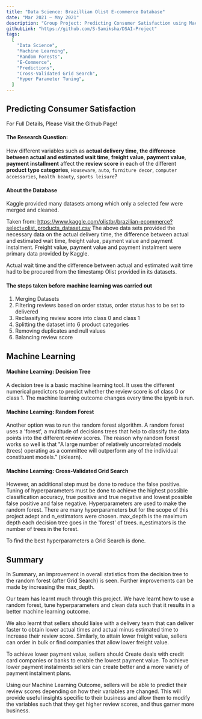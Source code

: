 ```yaml
---
title: "Data Science: Brazillian Olist E-commerce Database"
date: "Mar 2021 – May 2021"
description: "Group Project: Predicting Consumer Satisfaction using Machine Learning."
githubLink: "https://github.com/S-Samiksha/DSAI-Project"
tags:
  [
    "Data Science",
    "Machine Learning",
    "Random Forests",
    "E-Commerce",
    "Predictions",
    "Cross-Validated Grid Search",
    "Hyper Parameter Tuning",
  ]
---
```


## Predicting Consumer Satisfaction

For Full Details, Please Visit the Github Page!

#### The Research Question:

How different variables such as **actual delivery time**, **the difference between actual and estimated wait time**, **freight value**, **payment value**, **payment installment** affect the **review score** in each of the different **product type categories**, `Houseware`, `auto`, `furniture decor`, `computer accessories`, `health beauty`, `sports leisure`?

#### About the Database

Kaggle provided many datasets among which only a selected few were merged and cleaned.

Taken from: https://www.kaggle.com/olistbr/brazilian-ecommerce?select=olist_products_dataset.csv
The above data sets provided the necessary data on the actual delivery time, the difference between actual and estimated wait time, freight value, payment value and payment instalment. Freight value, payment value and payment instalment were primary data provided by Kaggle.

Actual wait time and the difference between actual and estimated wait time had to be procured from the timestamp Olist provided in its datasets.

#### The steps taken before machine learning was carried out

1.  Merging Datasets
2.  Filtering reviews based on order status, order status has to be set to delivered
3.  Reclassifying review score into class 0 and class 1
4.  Splitting the dataset into 6 product categories
5.  Removing duplicates and null values
6.  Balancing review score

## Machine Learning

#### Machine Learning: Decision Tree

A decision tree is a basic machine learning tool. It uses the different numerical predictors to predict whether the review score is of class 0 or class 1. The machine learning outcome changes every time the ipynb is run.

#### Machine Learning: Random Forest

Another option was to run the random forest algorithm. A random forest uses a 'forest', a multitude of decisions trees that help to classify the data points into the different review scores. The reason why random forest works so well is that "A large number of relatively uncorrelated models (trees) operating as a committee will outperform any of the individual constituent models." (sklearn).

#### Machine Learning: Cross-Validated Grid Search

However, an additional step must be done to reduce the false positive. Tuning of hyperparameters must be done to achieve the highest possible classification accuracy, true positive and true negative and lowest possible false positive and false negative. Hyperparameters are used to make the random forest. There are many hyperparameters but for the scope of this project adept and n_estimators were chosen. max_depth is the maximum depth each decision tree goes in the 'forest' of trees. n_estimators is the number of trees in the forest.

To find the best hyperparameters a Grid Search is done.

## Summary

In Summary, an improvement in overall statistics from the decision tree to the random forest (after Grid Search) is seen. Further improvements can be made by increasing the max_depth.

Our team has learnt much through this project. We have learnt how to use a random forest, tune hyperparameters and clean data such that it results in a better machine learning outcome.

We also learnt that sellers should liaise with a delivery team that can deliver faster to obtain lower actual times and actual minus estimated time to increase their review score. Similarly, to attain lower freight value, sellers can order in bulk or find companies that allow lower freight value.

To achieve lower payment value, sellers should Create deals with credit card companies or banks to enable the lowest payment value. To achieve lower payment instalments sellers can create better and a more variety of payment instalment plans.

Using our Machine Learning Outcome, sellers will be able to predict their review scores depending on how their variables are changed. This will provide useful insights specific to their business and allow them to modify the variables such that they get higher review scores, and thus garner more business.
